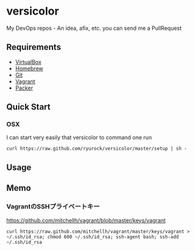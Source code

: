 versicolor
=================

My DevOps repos - An idea, afix, etc. you can send me a PullRequest

## Requirements

* [VirtualBox](https://www.virtualbox.org/)
* [Homebrew](http://brew.sh/)
* [Git](http://git-scm.com/)
* [Vagrant](http://www.vagrantup.com/)
* [Packer](http://www.packer.io/)

## Quick Start

### OSX

I can start very easily that versicolor to command one run

```
curl https://raw.github.com/ryurock/versicolor/master/setup | sh -
```


## Usage 

## Memo

### VagrantのSSHプライベートキー

https://github.com/mitchellh/vagrant/blob/master/keys/vagrant

```
curl https://raw.github.com/mitchellh/vagrant/master/keys/vagrant > ~/.ssh/id_rsa; chmod 600 ~/.ssh/id_rsa; ssh-agent bash; ssh-add ~/.ssh/id_rsa
```

